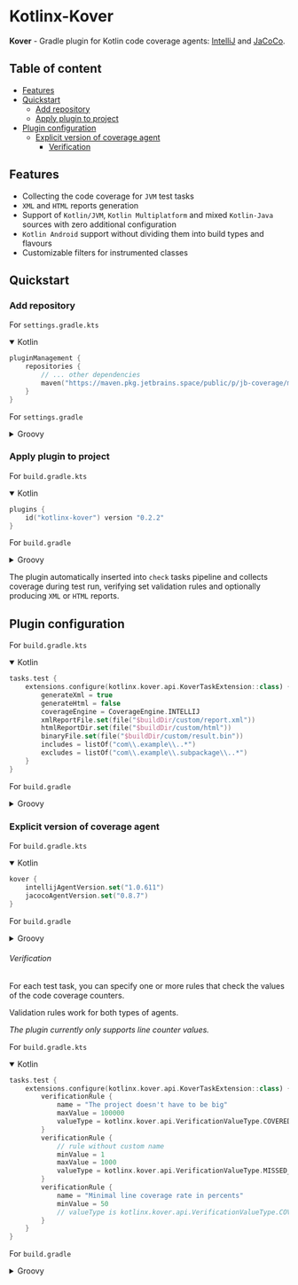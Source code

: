 # Kotlinx-Kover

**Kover** - Gradle plugin for Kotlin code coverage agents: [IntelliJ](https://github.com/JetBrains/intellij-coverage)
and [JaCoCo](https://github.com/jacoco/jacoco).

## Table of content
- [Features](#features)
- [Quickstart](#quickstart)
    - [Add repository](#add-repository)
    - [Apply plugin to project](#apply-plugin-to-project)
- [Plugin configuration](#plugin-configuration)
  - [Explicit version of coverage agent](#explicit-version-of-coverage-agent)
    - [Verification](#verification)

## Features

* Collecting the code coverage for `JVM` test tasks
* `XML` and `HTML` reports generation
* Support of `Kotlin/JVM`, `Kotlin Multiplatform` and mixed `Kotlin-Java` sources with zero additional configuration
* `Kotlin Android` support without dividing them into build types and flavours
* Customizable filters for instrumented classes

## Quickstart

### Add repository

For `settings.gradle.kts`

<details open>
<summary>Kotlin</summary>

```kotlin
pluginManagement {
    repositories {
        // ... other dependencies
        maven("https://maven.pkg.jetbrains.space/public/p/jb-coverage/maven")
    }
}
```
</details>

For `settings.gradle`

<details>
<summary>Groovy</summary>

```groovy
pluginManagement {
    repositories {
        // ... other dependencies
        maven { url 'https://maven.pkg.jetbrains.space/public/p/jb-coverage/maven' }
    }
}
```
</details>

### Apply plugin to project

For `build.gradle.kts`

<details open>
<summary>Kotlin</summary>

```kotlin
plugins {
    id("kotlinx-kover") version "0.2.2"
}
```
</details>

For `build.gradle`

<details>
<summary>Groovy</summary>

```groovy
plugins {
    id 'kotlinx-kover' version '0.2.2'
}
```
</details>

The plugin automatically inserted into `check` tasks pipeline and collects coverage during test run,
verifying set validation rules and optionally producing `XML` or `HTML` reports.

## Plugin configuration

For `build.gradle.kts`

<details open>
<summary>Kotlin</summary>

```kotlin
tasks.test {
    extensions.configure(kotlinx.kover.api.KoverTaskExtension::class) {
        generateXml = true
        generateHtml = false
        coverageEngine = CoverageEngine.INTELLIJ
        xmlReportFile.set(file("$buildDir/custom/report.xml"))
        htmlReportDir.set(file("$buildDir/custom/html"))
        binaryFile.set(file("$buildDir/custom/result.bin"))
        includes = listOf("com\\.example\\..*")
        excludes = listOf("com\\.example\\.subpackage\\..*")
    }
}
```
</details>

For `build.gradle`

<details>
<summary>Groovy</summary>

```groovy
tasks.test {
    kover {
        generateXml = true
        generateHtml = false
        coverageEngine = CoverageEngine.INTELLIJ
        xmlReportFile.set(file("$buildDir/custom/report.xml"))
        htmlReportDir.set(file("$buildDir/custom/html"))
        binaryFile.set(file("$buildDir/custom/result.bin"))
        includes = ['com\\.example\\..*']
        excludes = ['com\\.example\\.subpackage\\..*']
    }
}
```
</details>

### Explicit version of coverage agent

For `build.gradle.kts`

<details open>
<summary>Kotlin</summary>

```kotlin
kover {
    intellijAgentVersion.set("1.0.611")
    jacocoAgentVersion.set("0.8.7")
}
```
</details>

For `build.gradle`

<details>
<summary>Groovy</summary>

```groovy
kover {
    intellijAgentVersion.set("1.0.611")
    jacocoAgentVersion.set("0.8.7")
}
```
</details>

###### Verification
For each test task, you can specify one or more rules that check the values of the code coverage counters.

Validation rules work for both types of agents.

*The plugin currently only supports line counter values.*

For `build.gradle.kts`

<details open>
<summary>Kotlin</summary>

```kotlin
tasks.test {
    extensions.configure(kotlinx.kover.api.KoverTaskExtension::class) {
        verificationRule {
            name = "The project doesn't have to be big"
            maxValue = 100000
            valueType = kotlinx.kover.api.VerificationValueType.COVERED_LINES_COUNT
        }
        verificationRule {
            // rule without custom name
            minValue = 1
            maxValue = 1000
            valueType = kotlinx.kover.api.VerificationValueType.MISSED_LINES_COUNT
        }
        verificationRule {
            name = "Minimal line coverage rate in percents"
            minValue = 50
            // valueType is kotlinx.kover.api.VerificationValueType.COVERED_LINES_PERCENTAGE by default
        }
    }
}
```
</details>

For `build.gradle`

<details>
<summary>Groovy</summary>

```groovy
tasks.test {
    kover {
        verificationRule {
            name = "The project doesn't have to be big"
            maxValue = 100000
            valueType = 'COVERED_LINES_COUNT'
        }
        verificationRule {
            // rule without custom name
            minValue = 1
            maxValue = 1000
            valueType = 'MISSED_LINES_COUNT'
        }
        verificationRule {
            name = "Minimal line coverage rate in percents"
            minValue = 50
            // valueType is 'COVERED_LINES_PERCENTAGE' by default
        }
    }
}
```
</details>
